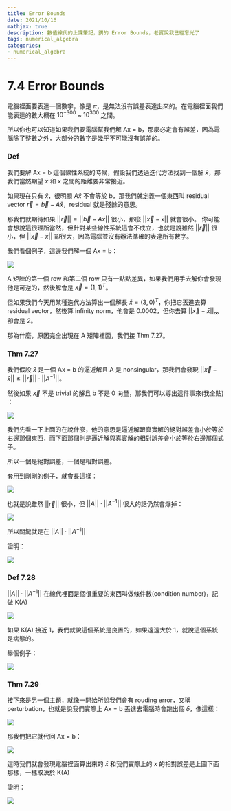 ```yaml
---
title: Error Bounds
date: 2021/10/16
mathjax: true
description: 數值線代的上課筆記，講的 Error Bounds，老實說我已經忘光了
tags: numerical_algebra
categories:
- numerical_algebra
---
```


# 7.4 Error Bounds

電腦裡面要表達一個數字，像是 $\pi$，是無法沒有誤差表達出來的。在電腦裡面我們能表達的數大概在 $10^{-300}$ ~ $10^{300}$ 之間。

所以你也可以知道如果我們要電腦幫我們解 Ax = b，那麼必定會有誤差，因為電腦除了整數之外，大部分的數字是幾乎不可能沒有誤差的。

### Def

我們要解 Ax = b 這個線性系統的時候，假設我們透過迭代方法找到一個解 $\bar x$，那我們當然期望 $\bar x$ 和 x 之間的距離要非常接近。

如果現在只有 $\bar x$，很明顯 $A\bar x$ 不會等於 b，那我們就定義一個東西叫 residual vector $\vec r = \vec b - A\bar x$，residual 就是殘餘的意思。

那我們就期待如果 $||\vec r|| = ||\vec b - A\bar x||$ 很小，那麼 $||\vec x - \bar x||$ 就會很小。 你可能會想說這很理所當然，但針對某些線性系統這會不成立，也就是說雖然 $||\vec r||$ 很小，但 $||\vec x - \bar x||$ 卻很大，因為電腦並沒有辦法準確的表達所有數字。

我們看個例子，這邊我們解一個 Ax = b：

![](https://i.imgur.com/mxgmOsw.png)

A 矩陣的第一個 row 和第二個 row 只有一點點差異，如果我們用手去解你會發現他是可逆的，然後解會是 $\vec x = (1,1)^T$。

但如果我們今天用某種迭代方法算出一個解長 $\bar x = (3,0)^T$，你把它丟進去算 residual vector，然後算 infinity norm，他會是 0.0002，但你去算 $||\vec x - \bar x||_\infty$ 卻會是 2。

那為什麼，原因完全出現在 A 矩陣裡面，我們接 Thm 7.27。

### Thm 7.27

我們假設 $\bar x$ 是一個 Ax = b 的逼近解且 A 是 nonsingular，那我們會發現 $||\vec x - \bar x|| \leq ||\vec r||\cdot||A^{-1}||$。

然後如果 $\vec x$ 不是 trivial 的解且 b 不是 0 向量，那我們可以導出這件事來(我全貼) ：

![](https://i.imgur.com/yJv6L1P.png)

我們先看一下上面的在說什麼，他的意思是逼近解跟真實解的絕對誤差會小於等於右邊那個東西，而下面那個則是逼近解與真實解的相對誤差會小於等於右邊那個式子。

所以一個是絕對誤差，一個是相對誤差。

套用到剛剛的例子，就會長這樣：

![](https://i.imgur.com/GLWQN6v.png)

也就是說雖然 $||\vec r||$ 很小，但 $||A||\cdot||A^{-1}||$ 很大的話仍然會爆掉：

![](https://i.imgur.com/zLIXeAO.png)

所以關鍵就是在 $||A||\cdot||A^{-1}||$

證明：

![](https://i.imgur.com/XlTNBU9.png)

### Def 7.28

$||A||\cdot||A^{-1}||$ 在線代裡面是個很重要的東西叫做條件數(condition number)，記做 K(A)

![](https://i.imgur.com/iVoC0Xl.png)

如果 K(A) 接近 1，我們就說這個系統是良置的，如果遠遠大於 1，就說這個系統是病態的。

舉個例子：

![](https://i.imgur.com/UgX1dGJ.png)

### Thm 7.29

接下來是另一個主題，就像一開始所說我們會有 rouding error，又稱 perturbation，也就是說我們實際上 Ax = b 丟進去電腦時會跑出個 $\delta$，像這樣：

![](https://i.imgur.com/sVaXKQX.png)

那我們把它就代回 Ax = b：

![](https://i.imgur.com/H3eXCUl.png)

這時我們就會發現電腦裡面算出來的 $\bar x$ 和我們實際上的 x 的相對誤差是上圖下面那樣，一樣取決於 K(A)

證明：

![](https://i.imgur.com/4odqRL6.png)